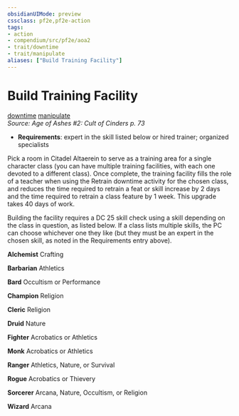 ```yaml
---
obsidianUIMode: preview
cssclass: pf2e,pf2e-action
tags:
- action
- compendium/src/pf2e/aoa2
- trait/downtime
- trait/manipulate
aliases: ["Build Training Facility"]
---
```

# Build Training Facility
[downtime](downtime.md "Downtime Action & Ability Trait")  [manipulate](manipulate.md "Manipulate General Trait")  
*Source: Age of Ashes #2: Cult of Cinders p. 73*  

- **Requirements**: expert in the skill listed below or hired trainer; organized specialists

Pick a room in Citadel Altaerein to serve as a training area for a single character class (you can have multiple training facilities, with each one devoted to a different class). Once complete, the training facility fills the role of a teacher when using the Retrain downtime activity for the chosen class, and reduces the time required to retrain a feat or skill increase by 2 days and the time required to retrain a class feature by 1 week. This upgrade takes 40 days of work.

Building the facility requires a DC 25 skill check using a skill depending on the class in question, as listed below. If a class lists multiple skills, the PC can choose whichever one they like (but they must be an expert in the chosen skill, as noted in the Requirements entry above).

**Alchemist** Crafting

**Barbarian** Athletics

**Bard** Occultism or Performance

**Champion** Religion

**Cleric** Religion

**Druid** Nature

**Fighter** Acrobatics or Athletics

**Monk** Acrobatics or Athletics

**Ranger** Athletics, Nature, or Survival

**Rogue** Acrobatics or Thievery

**Sorcerer** Arcana, Nature, Occultism, or Religion

**Wizard** Arcana